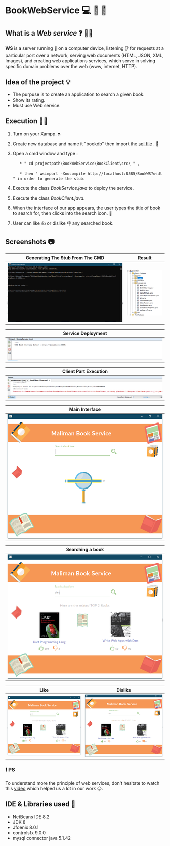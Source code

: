 # BookWebService 💻 📌 📙 

## What is a *Web service* ❓ 🤷‍♀
 **WS** is a server running 🔌 on a computer device, listening 👂 for requests at a particular port over a network, serving web documents (HTML, JSON, XML, Images), and creating web applications services, which serve in solving specific domain problems over the web (www, internet, HTTP).
 
## Idea of the project 💡

 * The purpuse is to create an application to search a given book.
 * Show its rating.
 * Must use Web service.
 
   
## Execution 🔌🔨

1. Turn on your Xampp. 🔛

2. Create new database and name it "bookdb" then import the [sql file](https://github.com/Maliman-Org/BookWebService/blob/master/BooksService/bookdb.sql) . 💾

3. Open a cmd window and type :

          * " cd projectpath\BookWebService\BookClient\src\ " ,
          
          * then " wsimport -Xnocompile http://localhost:8585/BookWS?wsdl " in order to generate the stub.
          
4. Execute the class *BookService.java* to deploy the service.

5. Execute the class *BookClient.java*.

6. When the interface of our app appears, the user types the title of book to search for, then clicks into the search icon. 🔎

7. User can like 👍 or dislike 👎 any searched book.

## Screenshots 📷

| Generating The Stub From The CMD | Result |
| ------------- |:-------------:|
| ![alt text](https://github.com/Maliman-Org/BookWebService/blob/master/ScreenShots/generatingStub.PNG "Stub generation" ) | ![alt text](https://github.com/Maliman-Org/BookWebService/blob/master/ScreenShots/ResultOfGeneratingStub.PNG "Result" ) |

| Service Deployment |
| ------------- |
|![alt text](https://github.com/Maliman-Org/BookWebService/blob/master/ScreenShots/serviceDeployed.PNG "Service deployed" )|


| Client Part Execution |
| ------------- |
|![alt text](https://github.com/Maliman-Org/BookWebService/blob/master/ScreenShots/execution.PNG "Execution" )|

| Main Interface |
| ------------- |
|![alt text](https://github.com/Maliman-Org/BookWebService/blob/master/ScreenShots/mainScreen.PNG "Main screen" )|

| Searching a book |
| ------------- |
|![alt text](https://github.com/Maliman-Org/BookWebService/blob/master/ScreenShots/searchAbook.PNG "Searching" )|

| Like | Dislike |
| ------------- |:-------------:|
| ![alt text](https://github.com/Maliman-Org/BookWebService/blob/master/ScreenShots/likeAbook.PNG "like" ) | ![alt text](https://github.com/Maliman-Org/BookWebService/blob/master/ScreenShots/dislikeAbook.PNG "dislike" ) |

### ❗️ PS
   To understand more the principle of web services, don't hesitate to watch this [video](https://www.youtube.com/watch?v=VNC7OANJL5g&list=PLxr551TUsmAozms7qX1iT8JzAwllHq0vD&fbclid=IwAR1TZ02I6PZJTVfk8kbM74uGEXKSRkDOtmVDwYh8rzotLPiGs7WBho-66Rs) which helped us a lot in our work 😉.
    

## IDE & Libraries used 🔧

 * NetBeans IDE 8.2
 * JDK 8
 * Jfoenix 8.0.1
 * controlsfx 9.0.0
 * mysql connector java 5.1.42

